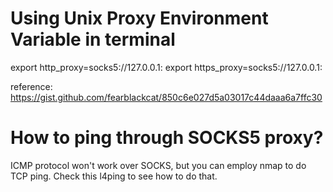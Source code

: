 # Using Unix Proxy Environment Variable in terminal

export http_proxy=socks5://127.0.0.1:<PORT>
export https_proxy=socks5://127.0.0.1:<PORT>

reference: https://gist.github.com/fearblackcat/850c6e027d5a03017c44daaa6a7ffc30

# How to ping through SOCKS5 proxy?

ICMP protocol won't work over SOCKS, but you can employ nmap to do TCP ping. Check this l4ping to see how to do that.

